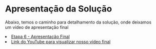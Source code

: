 # Apresentação da Solução

Abaixo, temos o caminho para detalhamento da solução, onde deixamos um vídeo de apresentação final

<li><a href="ppc-cc-2024-2-ment2-noite1-adefip_1/docs/6-Apresentação do Projeto.md"> Etapa 6 -  Apresentação Final</a></li>
<li><a href="Vídeo Final, por ADEFIP_1"> Link do YouTube para visualizar nosso vídeo final</a></li>
